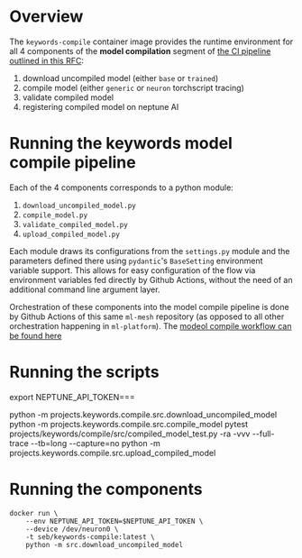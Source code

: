# Overview

The `keywords-compile` container image provides the runtime environment for all 4 components of the
**model compilation** segment of [the CI pipeline outlined in this RFC](https://onclusive01-my.sharepoint.com/:w:/g/personal/sebastian_scherer_onclusive_com/EXMw2nQrwSpBn4uKzY90Hb4BBFq1NHsYByDAo9-uc83iLg?e=B9ULGd):

1. download uncompiled model (either `base` or `trained`)
2. compile model (either `generic` or `neuron` torchscript tracing)
3. validate compiled model
4. registering compiled model on neptune AI

# Running the keywords model compile pipeline

Each of the 4 components corresponds to a python module:

1. `download_uncompiled_model.py`
2. `compile_model.py`
3. `validate_compiled_model.py`
4. `upload_compiled_model.py`

Each module draws its configurations from the `settings.py` module and the parameters defined there using `pydantic`'s `BaseSetting` environment variable support. This allows for easy configuration of the flow via environment variables fed directly by Github Actions, without the need of an additional command line argument layer.

Orchestration of these components into the model compile pipeline is done by Github Actions of this same `ml-mesh` repository (as opposed to all other orchestration happening in `ml-platform`). The [modeol compile workflow can be found here](#add-link-here)

# Running the scripts

export NEPTUNE_API_TOKEN===

python -m projects.keywords.compile.src.download_uncompiled_model
python -m projects.keywords.compile.src.compile_model
pytest projects/keywords/compile/src/compiled_model_test.py -ra -vvv --full-trace --tb=long --capture=no
python -m projects.keywords.compile.src.upload_compiled_model

# Running the components

```
docker run \
    --env NEPTUNE_API_TOKEN=$NEPTUNE_API_TOKEN \
    --device /dev/neuron0 \
    -t seb/keywords-compile:latest \
    python -m src.download_uncompiled_model
```